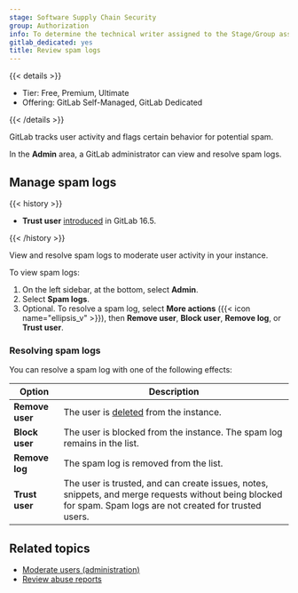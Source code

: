 ```yaml
---
stage: Software Supply Chain Security
group: Authorization
info: To determine the technical writer assigned to the Stage/Group associated with this page, see https://handbook.gitlab.com/handbook/product/ux/technical-writing/#assignments
gitlab_dedicated: yes
title: Review spam logs
---
```


{{< details >}}

- Tier: Free, Premium, Ultimate
- Offering: GitLab Self-Managed, GitLab Dedicated

{{< /details >}}

GitLab tracks user activity and flags certain behavior for potential spam.

In the **Admin** area, a GitLab administrator can view and resolve spam logs.

## Manage spam logs

{{< history >}}

- **Trust user** [introduced](https://gitlab.com/gitlab-org/gitlab/-/merge_requests/131812) in GitLab 16.5.

{{< /history >}}

View and resolve spam logs to moderate user activity in your instance.

To view spam logs:

1. On the left sidebar, at the bottom, select **Admin**.
1. Select **Spam logs**.
1. Optional. To resolve a spam log, select **More actions** ({{< icon name="ellipsis_v" >}}), then **Remove user**, **Block user**, **Remove log**, or **Trust user**.

### Resolving spam logs

You can resolve a spam log with one of the following effects:

| Option | Description |
|---------|-------------|
| **Remove user** | The user is [deleted](../user/profile/account/delete_account.md) from the instance. |
| **Block user** | The user is blocked from the instance. The spam log remains in the list. |
| **Remove log** | The spam log is removed from the list. |
| **Trust user** | The user is trusted, and can create issues, notes, snippets, and merge requests without being blocked for spam. Spam logs are not created for trusted users. |

## Related topics

- [Moderate users (administration)](moderate_users.md)
- [Review abuse reports](review_abuse_reports.md)
